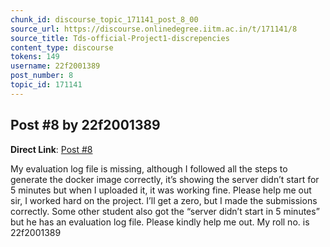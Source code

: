 ```yaml
---
chunk_id: discourse_topic_171141_post_8_00
source_url: https://discourse.onlinedegree.iitm.ac.in/t/171141/8
source_title: Tds-official-Project1-discrepencies
content_type: discourse
tokens: 149
username: 22f2001389
post_number: 8
topic_id: 171141
---
```


## Post #8 by 22f2001389

**Direct Link**: [Post #8](https://discourse.onlinedegree.iitm.ac.in/t/171141/8)

My evaluation log file is missing, although I followed all the steps to generate the docker image correctly, it’s showing the server didn’t start for 5 minutes but when I uploaded it, it was working fine. Please help me out sir, I worked hard on the project. I’ll get a zero, but I made the submissions correctly. Some other student also got the “server didn’t start in 5 minutes” but he has an evaluation log file. Please kindly help me out. My roll no. is 22f2001389

